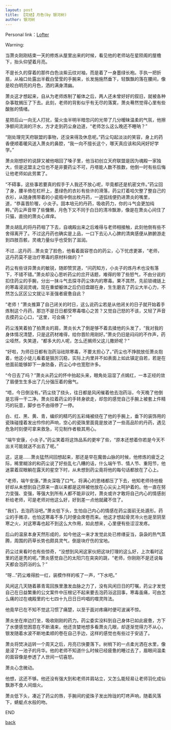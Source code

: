 ```yaml
---
layout: post
title: 【完结】月色(by 银河树)
author: 银河树
---
```


Personal link：[Lofter](https://yinheshu.lofter.com/)

Warning:



当萧炎刚刚结束一天的修炼从屋里出来的时候，看见他的老师站在星陨阁的屋檐下，抬头仰望着月亮。

不是长久的穿着的那件白色淡紫云纹对袖，而是着了一身墨绿长袍。手执一把折扇，从袖口处露出半截白莹莹的手腕来，长发施施然垂下，轻飘飘的落在腰间，像是皎白明亮的月色，洒的满身清幽。

萧炎这才想起来，自从为老师炼制了躯体之后，两人还未曾好好的叙旧，就被各种杂事耽搁压了下去。此刻，老师的背影似乎有无尽的落寞，萧炎蓦然觉得心里有些酸胀的情绪。

星陨后山一向无人打扰，萤火虫半明半暗忽闪的光带了几分暧昧温柔的气氛，他擦净额间流淌的汗水，方才走到药尘身边道，“老师怎么这么晚还不睡呐？”

“刚处理完天府联盟的事物，还没来得及休息呢。”药尘勾起淡淡的笑容，身上的药香便顺着暖风送入萧炎的鼻腔，“我一向不擅长这个，哪天真应该和风闲好好学学。”

萧炎刚想好的说辞又被他咽回了嗓子里，他当初创立天府联盟是因为魂殿一家独大，但是这盟主之位也不是非要药尘不可，丹塔能人数不胜数，他倒一时有些后悔让他老师如此劳累了。

“不碍事，这些事若要真的假手于人我还不放心呢，毕竟都还是机密文件。”药尘回了身，腰半倚在栏杆上，墨绿色的衣衫有些许的滑落，药尘打着哈欠整了整自己的衣衫，从随身携带着的小瓷瓶中倒出枚丹药，一道弧线便扔进萧炎的嘴里，道，“恭喜晋阶喔，小炎子。固本培元的丹药，吸收药力，你的斗气会更加纯粹。”药尘声音带了些慵懒，月色下又不同于白日的清冷飘渺，像是在萧炎心间住了只猫，直挠的萧炎心痒痒。

萧炎胡乱的将丹药咽了下去，自魂殿出来之后难得与老师相接触，此刻他倒有些不舍得离开了。不过这丹药也确实是上品，一口下去沁人心脾的清爽感便从肺腑游走到四肢百骸，灵魂力量似乎也受到了滋润。

不过...这丹药...萧炎变了脸色，他看着面容苍白的药尘，心下忧虑更甚，“老师，这丹药莫不是治疗寒毒的原材料做的？”

药尘有些讶异萧炎的敏锐，随即赞赏道，“问药知方，小炎子的炼丹术也没有落下，不错不错。”萧炎却没心思听药尘的岔开话题，难得的带了些怒气，不由分说的扣住药尘的手腕，分出一抹斗气去探寻药尘体内的寒毒。果不其然，先前锁魂链上的寒毒浸润灵魂，现在重塑躯体之后仍旧盘踞在身，生生磨去了药尘大半心力，不然怎么区区公文就让半圣强者疲惫自此？

“老师！”萧炎推算了自己闭关的时日，这么说药尘若是从他闭关的日子就开始着手炼制这个丹药，那岂不是日日都受寒毒噬心之苦？又觉自己怒的不该，又轻了声音去摸药尘心口，“这里，可会痛？”

药尘浅笑着拍了拍萧炎的肩，萧炎长大了倒是够不着去揉他的头发了，“我对我的身体情况清楚，只是这药材难得，给你晋阶用刚好。”萧炎仍旧是闷闷的不作声，药尘哑然，失笑道，“都多大的人呢，怎么还搁师父这儿撒娇呢？”

“好啦，为师日日都有泡药浴祛除寒毒，不要太担心了。”药尘也不挣脱放任萧炎抱着，他这小徒儿看着是狠厉沉稳，实际上内里并不如表面上如此镇定自若，若是在他面前能够卸下一身防备，药尘心中也宽慰许多。

“今日去了吗？”萧炎从药尘的怀中抬起头来，眼角处泅湿了点嫣红，一本正经的敛了眉便生生多出了几分强压着的傲气。

“唔，今日倒没有。”药尘挠了挠头，往日都是风闲催着他去泡药浴，今天晚了他倒是忘得一干二净。萧炎拉着药尘的手转身欲走，却忽的感觉自己手腕上被套上件精巧的玩意，脚步也不由得停了一停。

白、红、黑、黄、青，编织的精巧的五彩绳被绕在了他的手腕上，垂下的装饰用的瓷珠碰撞着发出伶伶的声响，空心的瓷珠里面竟是放进了一些高品阶的丹药，遇见危急时刻便可拿来救急，可见制作者极其用心。

“端午安康，小炎子。”药尘笑着将这饰品系的更牢了些，“原本还想着你若是今天不出关可能就送不出去了呢。”

这，这是......萧炎猛然间回想起来，那还是早在魔兽山脉的时候，他修炼的疲乏之际，稀里糊涂的和药尘说了好些乱七八糟的话，什么端午节、情人节、重阳节，他迷蒙着双眼躺在露天的星空下时，从未想到药尘竟将他的每句话都放在了心上。

“老师，端午安康。”萧炎深吸了口气，将满心的思绪都压了下去，他知老师待他极好却从未想到自己原来一直以来都是这样被他放在心尖尖上呵护着的。他一直在努力变强、变强，等强大到所有人都不能非议时，萧炎或许才敢将自己内心的情感剖析给老师，可是老师对他这么好，好到差一点他就藏不住了。

“我们，去泡药浴吧。”萧炎低下头，生怕自己内心的情感在药尘面前无处遁形。药尘的手微凉，也怕这寒毒不多几时便会席卷而来。他这才想起骨灵冷火也是至阴至寒之火，对这寒毒也起不到这么大作用，如此想来，心里便有些涩涩发疼。

后山的温泉本身天然形成的，如今他这一来才发觉此处已修缮妥当，袅袅的热气蒸腾，周围的药草长势也颇具灵气，倒是块疗伤的宝地。

药尘过来看时也有些惊奇，“没想到风闲这家伙把这块打理的这么好，上次看时这里的还是秃的呢。”萧炎感觉自己的太阳穴在突突的跳，“老师，你刚刚不是还说每天都会泡药浴的么？”

“呀...”药尘难得脸一红，装模作样的咳了一声，“下水吧。”

风闲这几天随着慕青鸾回族里激发血脉之力了，没有风闲日日的叮嘱，药尘才发觉自己在日益繁重的公文案件中压根记不起来要去泡药浴这回事，寒毒虽痛，可由怎么痛的过在魂殿里的七七四十九日日日吟唱的噬灵阵法。

他竟早已在不知不觉这习惯了痛楚，以至于面对疼痛时便可波澜不惊。

萧炎坐在岸边打坐，吸收刚刚的药力。药尘委实没料到自己身体已如此疲惫，方下了水便感觉困意在不断涌来，他还贪婪地想多看萧炎几眼，却逐渐觉得力不从心，银发随着水波不断地柔顺的卷在自己手边，这样的感觉也有些过于安适了。

萧炎将焚决运转一个周天之后，月亮已快要落下。树梢下的一点柔光洒在水里，像是浸了一池子的月华。他的老师不知道什么时候已经疲惫的睡过去了，眉眼间温柔的面容像是参透了人世间一切喜怒。

萧炎心念微动。

他想，这还不够。他还没有强大到和老师并肩站立，又怎么能轻易让老师羽化成仙飘渺不食人间烟火。

萧炎低下头，凑近了药尘的唇，手腕间的瓷珠子发出玲珑的叮咚声响，随着风落下，蜻蜓点水般的吻。

END

[back](https://allforyanchen.github.io/)
